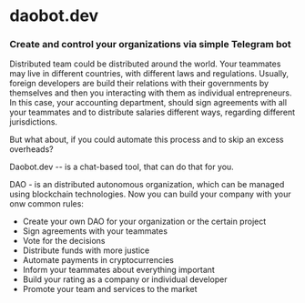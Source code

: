 # daobot.dev

### Create and control your organizations via simple Telegram bot

Distributed team could be distributed around the world. Your teammates may live in different countries, with different laws and regulations. Usually, foreign developers are build their relations with their governments by themselves and then you interacting with them as individual entrepreneurs. In this case, your accounting department, should sign agreements with all your teammates and to distribute salaries different ways, regarding different jurisdictions.

But what about, if you could automate this process and to skip an excess overheads?

Daobot.dev -- is a chat-based tool, that can do that for you.

DAO - is an distributed autonomous organization, which can be managed using blockchain technologies. Now you can build your company with your onw common rules:

- Create your own DAO for your organization or the certain project
- Sign agreements with your teammates
- Vote for the decisions
- Distribute funds with more justice
- Automate payments in cryptocurrencies
- Inform your teammates about everything important 
- Build your rating as a company or individual developer
- Promote your team and services to the market